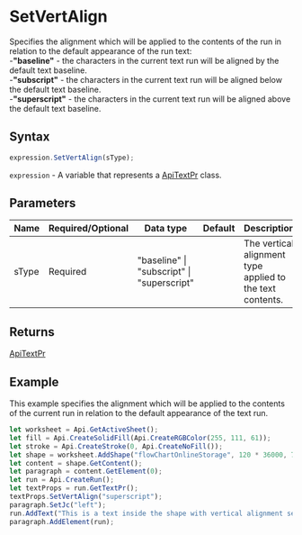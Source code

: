 # SetVertAlign

Specifies the alignment which will be applied to the contents of the run in relation to the default appearance of the run text:\
-**"baseline"** - the characters in the current text run will be aligned by the default text baseline.\
-**"subscript"** - the characters in the current text run will be aligned below the default text baseline.\
-**"superscript"** - the characters in the current text run will be aligned above the default text baseline.

## Syntax

```javascript
expression.SetVertAlign(sType);
```

`expression` - A variable that represents a [ApiTextPr](../ApiTextPr.md) class.

## Parameters

| **Name** | **Required/Optional** | **Data type** | **Default** | **Description** |
| ------------- | ------------- | ------------- | ------------- | ------------- |
| sType | Required | "baseline" \| "subscript" \| "superscript" |  | The vertical alignment type applied to the text contents. |

## Returns

[ApiTextPr](../../ApiTextPr/ApiTextPr.md)

## Example

This example specifies the alignment which will be applied to the contents of the current run in relation to the default appearance of the text run.

```javascript editor-
let worksheet = Api.GetActiveSheet();
let fill = Api.CreateSolidFill(Api.CreateRGBColor(255, 111, 61));
let stroke = Api.CreateStroke(0, Api.CreateNoFill());
let shape = worksheet.AddShape("flowChartOnlineStorage", 120 * 36000, 70 * 36000, fill, stroke, 0, 2 * 36000, 0, 3 * 36000);
let content = shape.GetContent();
let paragraph = content.GetElement(0);
let run = Api.CreateRun();
let textProps = run.GetTextPr();
textProps.SetVertAlign("superscript");
paragraph.SetJc("left");
run.AddText("This is a text inside the shape with vertical alignment set to 'superscript'.");
paragraph.AddElement(run);
```
